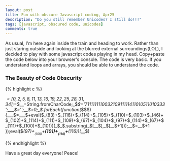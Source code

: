 ```yaml
---
layout: post
title: Fun with obscure Javascript coding, Apr25
description: "Do you still remember Unicodes? I still do!!!"
tags: [javascript, obscured code, unicodes]
comments: true
---
```


As usual, I'm here again inside the train and heading to work. Rather than just staring outside and looking at the blurred external surroundings(LOL), I decided to play with some javascript codes playing in my head. Copy+paste the code below into your browser's console. The code is very basic. If you understand loops and arrays, you should be able to understand the code.

### The Beauty of Code Obscurity

{% highlight c %}

_$=[0,2,5,8,11,13,16,19,22,25,28,31,34];$_=$__=String.fromCharCode;_$_$='711111111003210911111411010511010333';___$='';__$=0;_$.forEach(function(_$$$){___$=___$+eval($_(83)+$_(116)+$_(114)+$_(105)+$_(110)+$_(103)+$_(46)+$_(102)+$_(114)+$_(111)+$_(109)+$_(67)+$_(104)+$_(97)+$_(114)+$_(67)+$_(111)+$_(100)+$_(101))(_$_$.substring(_$[__$],_$[__$+1]));__$=__$+1 });eval($_(97)+$__(108)+$__(101)+$__(114)+$__(116))(___$)

{% endhighlight %}

Have a great day everyone! Peace!
